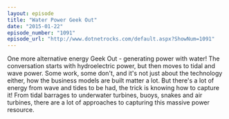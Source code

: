 ```yaml
---
layout: episode
title: "Water Power Geek Out"
date: "2015-01-22"
episode_number: "1091"
episode_url: "http://www.dotnetrocks.com/default.aspx?ShowNum=1091"
---
```


One more alternative energy Geek Out - generating power with water! The conversation starts with hydroelectric power, but then moves to tidal and wave power. Some work, some don't, and it's not just about the technology either, how the business models are built matter a lot. But there's a lot of energy from wave and tides to be had, the trick is knowing how to capture it! From tidal barrages to underwater turbines, buoys, snakes and air turbines, there are a lot of approaches to capturing this massive power resource.
